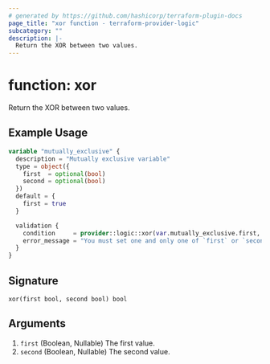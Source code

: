 ```yaml
---
# generated by https://github.com/hashicorp/terraform-plugin-docs
page_title: "xor function - terraform-provider-logic"
subcategory: ""
description: |-
  Return the XOR between two values.
---
```


# function: xor

Return the XOR between two values.

## Example Usage

```terraform
variable "mutually_exclusive" {
  description = "Mutually exclusive variable"
  type = object({
    first  = optional(bool)
    second = optional(bool)
  })
  default = {
    first = true
  }

  validation {
    condition     = provider::logic::xor(var.mutually_exclusive.first, var.mutually_exclusive.second)
    error_message = "You must set one and only one of `first` or `second`."
  }
}
```

## Signature

<!-- signature generated by tfplugindocs -->
```text
xor(first bool, second bool) bool
```

## Arguments

<!-- arguments generated by tfplugindocs -->
1. `first` (Boolean, Nullable) The first value.
1. `second` (Boolean, Nullable) The second value.

